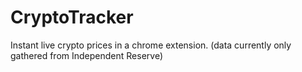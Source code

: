 # CryptoTracker
Instant live crypto prices in a chrome extension.
(data currently only gathered from Independent Reserve)
